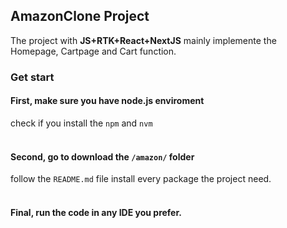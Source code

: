 ## AmazonClone Project
The project with **__JS+RTK+React+NextJS__**
mainly implemente the Homepage, Cartpage and Cart function.

### Get start
#### First, make sure you have node.js enviroment
check if you install the ```npm``` and ```nvm```
<br />
<br />
#### Second, go to download the ```/amazon/``` folder
follow the ```README.md``` file install every package the project need.
<br />
<br />
#### Final, run the code in any IDE you prefer.





